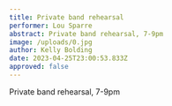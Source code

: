 ```yaml
---
title: Private band rehearsal
performer: Lou Sparre
abstract: Private band rehearsal, 7-9pm
image: /uploads/0.jpg
author: Kelly Bolding
date: 2023-04-25T23:00:53.833Z
approved: false
---
```

Private band rehearsal, 7-9pm